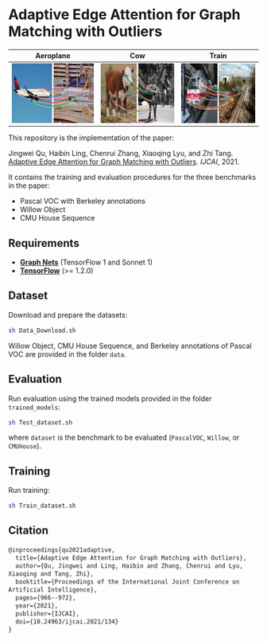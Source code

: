# Adaptive Edge Attention for Graph Matching with Outliers

Aeroplane | Cow | Train
:--:|:--:|:--:
<img src="examples/aeroplane.png" alt="Aeroplane matching example" height="120" /> | <img src="examples/cow.png" alt="Cow matching example" height="120" /> | <img src="examples/train.png" alt="Train matching example" height="120" />

This repository is the implementation of the paper: 

Jingwei Qu, Haibin Ling, Chenrui Zhang, Xiaoqing Lyu, and Zhi Tang. [Adaptive Edge Attention for Graph Matching with Outliers](https://doi.org/10.24963/ijcai.2021/134). *IJCAI*, 2021.

It contains the training and evaluation procedures for the three benchmarks in the paper:
* Pascal VOC with Berkeley annotations
* Willow Object
* CMU House Sequence

## Requirements
* **[Graph Nets](https://github.com/deepmind/graph_nets)** (TensorFlow 1 and Sonnet 1)
* **[TensorFlow](https://www.tensorflow.org/)** (>= 1.2.0)

## Dataset
Download and prepare the datasets:
```bash
sh Data_Download.sh
```
Willow Object, CMU House Sequence, and Berkeley annotations of Pascal VOC are provided in the folder `data`.

## Evaluation
Run evaluation using the trained models provided in the folder `trained_models`:
```bash
sh Test_dataset.sh
```
where `dataset` is the benchmark to be evaluated (`PascalVOC`, `Willow`, or `CMUHouse`).

## Training
Run training:
```bash
sh Train_dataset.sh
```

## Citation
```text
@inproceedings{qu2021adaptive,
  title={Adaptive Edge Attention for Graph Matching with Outliers},
  author={Qu, Jingwei and Ling, Haibin and Zhang, Chenrui and Lyu, Xiaoqing and Tang, Zhi},
  booktitle={Proceedings of the International Joint Conference on Artificial Intelligence},
  pages={966--972},
  year={2021},
  publisher={IJCAI},
  doi={10.24963/ijcai.2021/134}
}
```
